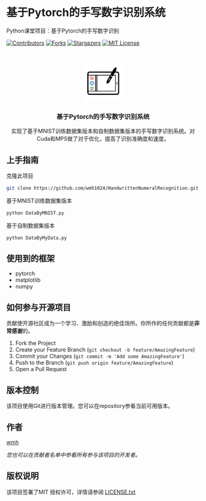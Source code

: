# 基于Pytorch的手写数字识别系统

Python课堂项目：基于Pytorch的手写数字识别

<!-- PROJECT SHIELDS -->
[![Contributors][contributors-shield]][contributors-url]
[![Forks][forks-shield]][forks-url]
[![Stargazers][stars-shield]][stars-url]
[![MIT License][license-shield]][license-url]
<!-- PROJECT LOGO -->
<br />

<p align="center">
  <a href="https://github.com/wmh1024/HandwrittenNumeralRecognition">
    <img src="img/icon.png" alt="Logo" width="100" height="100">
  </a>

  <h3 align="center">基于Pytorch的手写数字识别系统</h3>
  <p align="center">
    实现了基于MNIST训练数据集版本和自制数据集版本的手写数字识别系统。对Cuda和MPS做了对于优化，提高了识别准确度和速度。
    <br />
</p>

## 上手指南

克隆此项目

```sh
git clone https://github.com/wmh1024/HandwrittenNumeralRecognition.git
```

基于MNIST训练数据集版本

```sh
python DataByMNIST.py
```

基于自制数据集版本

```sh
python DataByMyData.py
```

## 使用到的框架

- pytorch
- matplotlib
- numpy

## 如何参与开源项目

贡献使开源社区成为一个学习、激励和创造的绝佳场所。你所作的任何贡献都是**非常感谢**的。


1. Fork the Project
2. Create your Feature Branch (`git checkout -b feature/AmazingFeature`)
3. Commit your Changes (`git commit -m 'Add some AmazingFeature'`)
4. Push to the Branch (`git push origin feature/AmazingFeature`)
5. Open a Pull Request

## 版本控制

该项目使用Git进行版本管理。您可以在repository参看当前可用版本。

## 作者

[wmh](https://wmhwiki.cn)

 *您也可以在贡献者名单中参看所有参与该项目的开发者。*

## 版权说明

该项目签署了MIT 授权许可，详情请参阅 [LICENSE.txt](https://github.com/wmh1024/HandwrittenNumeralRecognition/blob/main/LICENSE.txt)

<!-- links -->
[your-project-path]:wmh1024/HandwrittenNumeralRecognition
[contributors-shield]: https://img.shields.io/github/contributors/wmh1024/HandwrittenNumeralRecognition.svg?style=flat-square
[contributors-url]: https://github.com/wmh1024/HandwrittenNumeralRecognition/graphs/contributors
[forks-shield]: https://img.shields.io/github/forks/wmh1024/HandwrittenNumeralRecognition.svg?style=flat-square
[forks-url]: https://github.com/wmh1024/HandwrittenNumeralRecognition/network/members
[stars-shield]: https://img.shields.io/github/stars/wmh1024/HandwrittenNumeralRecognition.svg?style=flat-square
[stars-url]: https://github.com/wmh1024/HandwrittenNumeralRecognition/stargazers
[issues-shield]: https://img.shields.io/github/issues/wmh1024/HandwrittenNumeralRecognition.svg?style=flat-square
[issues-url]: https://img.shields.io/github/issues/wmh1024/HandwrittenNumeralRecognition.svg
[license-shield]: https://img.shields.io/github/license/wmh1024/HandwrittenNumeralRecognition.svg?style=flat-square
[license-url]: https://github.com/wmh1024/HandwrittenNumeralRecognition/blob/master/LICENSE.txt
[linkedin-shield]: https://img.shields.io/badge/-LinkedIn-black.svg?style=flat-square&logo=linkedin&colorB=555
[linkedin-url]: https://linkedin.com/in/shaojintian